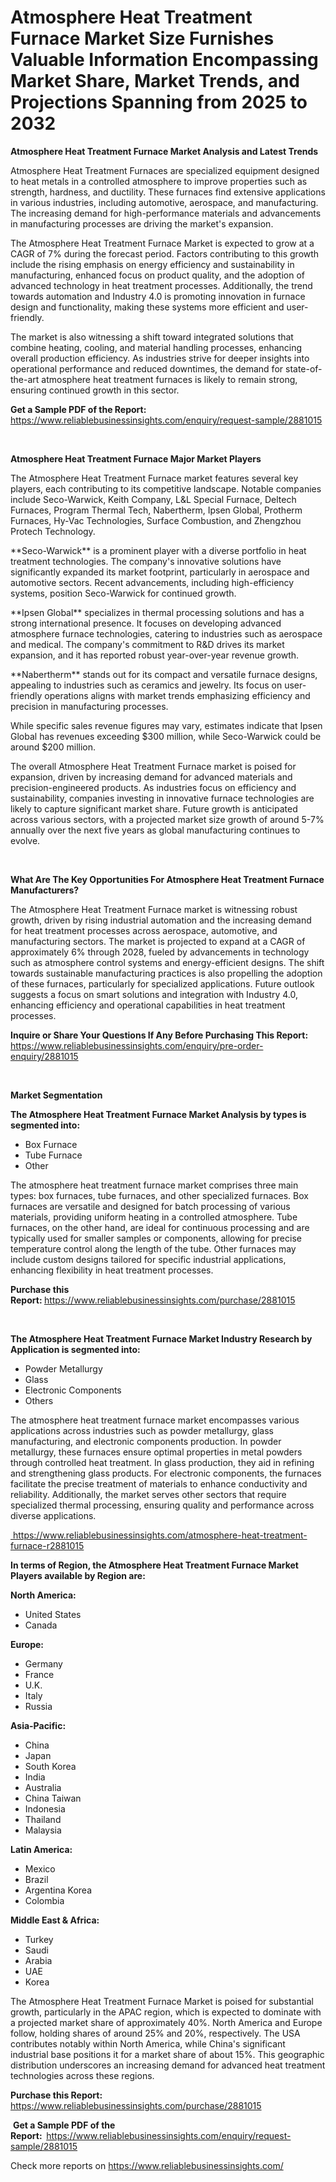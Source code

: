 <p><h1>Atmosphere Heat Treatment Furnace Market Size Furnishes Valuable Information Encompassing Market Share, Market Trends, and Projections Spanning from 2025 to 2032</h1></p><p><strong>Atmosphere Heat Treatment Furnace Market Analysis and Latest Trends</strong></p>
<p><p>Atmosphere Heat Treatment Furnaces are specialized equipment designed to heat metals in a controlled atmosphere to improve properties such as strength, hardness, and ductility. These furnaces find extensive applications in various industries, including automotive, aerospace, and manufacturing. The increasing demand for high-performance materials and advancements in manufacturing processes are driving the market's expansion.</p><p>The Atmosphere Heat Treatment Furnace Market is expected to grow at a CAGR of 7% during the forecast period. Factors contributing to this growth include the rising emphasis on energy efficiency and sustainability in manufacturing, enhanced focus on product quality, and the adoption of advanced technology in heat treatment processes. Additionally, the trend towards automation and Industry 4.0 is promoting innovation in furnace design and functionality, making these systems more efficient and user-friendly.</p><p>The market is also witnessing a shift toward integrated solutions that combine heating, cooling, and material handling processes, enhancing overall production efficiency. As industries strive for deeper insights into operational performance and reduced downtimes, the demand for state-of-the-art atmosphere heat treatment furnaces is likely to remain strong, ensuring continued growth in this sector.</p></p>
<p><strong>Get a Sample PDF of the Report:&nbsp;</strong> <a href="https://www.reliablebusinessinsights.com/enquiry/request-sample/2881015?utm_campaign=2111&utm_medium=2&utm_source=Github&utm_content=ia&utm_term=12032025&utm_id=atmosphere-heat-treatment-furnace">https://www.reliablebusinessinsights.com/enquiry/request-sample/2881015</a></p>
<p>&nbsp;</p>
<p><strong>Atmosphere Heat Treatment Furnace Major Market Players</strong></p>
<p><p>The Atmosphere Heat Treatment Furnace market features several key players, each contributing to its competitive landscape. Notable companies include Seco-Warwick, Keith Company, L&L Special Furnace, Deltech Furnaces, Program Thermal Tech, Nabertherm, Ipsen Global, Protherm Furnaces, Hy-Vac Technologies, Surface Combustion, and Zhengzhou Protech Technology.</p><p>**Seco-Warwick** is a prominent player with a diverse portfolio in heat treatment technologies. The company's innovative solutions have significantly expanded its market footprint, particularly in aerospace and automotive sectors. Recent advancements, including high-efficiency systems, position Seco-Warwick for continued growth.</p><p>**Ipsen Global** specializes in thermal processing solutions and has a strong international presence. It focuses on developing advanced atmosphere furnace technologies, catering to industries such as aerospace and medical. The company's commitment to R&D drives its market expansion, and it has reported robust year-over-year revenue growth.</p><p>**Nabertherm** stands out for its compact and versatile furnace designs, appealing to industries such as ceramics and jewelry. Its focus on user-friendly operations aligns with market trends emphasizing efficiency and precision in manufacturing processes.</p><p>While specific sales revenue figures may vary, estimates indicate that Ipsen Global has revenues exceeding $300 million, while Seco-Warwick could be around $200 million. </p><p>The overall Atmosphere Heat Treatment Furnace market is poised for expansion, driven by increasing demand for advanced materials and precision-engineered products. As industries focus on efficiency and sustainability, companies investing in innovative furnace technologies are likely to capture significant market share. Future growth is anticipated across various sectors, with a projected market size growth of around 5-7% annually over the next five years as global manufacturing continues to evolve.</p></p>
<p>&nbsp;</p>
<p><strong>What Are The Key Opportunities For Atmosphere Heat Treatment Furnace Manufacturers?</strong></p>
<p><p>The Atmosphere Heat Treatment Furnace market is witnessing robust growth, driven by rising industrial automation and the increasing demand for heat treatment processes across aerospace, automotive, and manufacturing sectors. The market is projected to expand at a CAGR of approximately 6% through 2028, fueled by advancements in technology such as atmosphere control systems and energy-efficient designs. The shift towards sustainable manufacturing practices is also propelling the adoption of these furnaces, particularly for specialized applications. Future outlook suggests a focus on smart solutions and integration with Industry 4.0, enhancing efficiency and operational capabilities in heat treatment processes.</p></p>
<p><strong>Inquire or Share Your Questions If Any Before Purchasing This Report:</strong> <a href="https://www.reliablebusinessinsights.com/enquiry/pre-order-enquiry/2881015?utm_campaign=2111&utm_medium=2&utm_source=Github&utm_content=ia&utm_term=12032025&utm_id=atmosphere-heat-treatment-furnace">https://www.reliablebusinessinsights.com/enquiry/pre-order-enquiry/2881015</a></p>
<p>&nbsp;</p>
<p><strong>Market Segmentation</strong></p>
<p><strong>The Atmosphere Heat Treatment Furnace Market Analysis by types is segmented into:</strong></p>
<p><ul><li> Box Furnace</li><li>Tube Furnace</li><li>Other</li></ul></p>
<p><p>The atmosphere heat treatment furnace market comprises three main types: box furnaces, tube furnaces, and other specialized furnaces. Box furnaces are versatile and designed for batch processing of various materials, providing uniform heating in a controlled atmosphere. Tube furnaces, on the other hand, are ideal for continuous processing and are typically used for smaller samples or components, allowing for precise temperature control along the length of the tube. Other furnaces may include custom designs tailored for specific industrial applications, enhancing flexibility in heat treatment processes.</p></p>
<p><strong>Purchase this Report:&nbsp;</strong><a href="https://www.reliablebusinessinsights.com/purchase/2881015?utm_campaign=2111&utm_medium=2&utm_source=Github&utm_content=ia&utm_term=12032025&utm_id=atmosphere-heat-treatment-furnace">https://www.reliablebusinessinsights.com/purchase/2881015</a></p>
<p>&nbsp;</p>
<p><strong>The Atmosphere Heat Treatment Furnace Market Industry Research by Application is segmented into:</strong></p>
<p><ul><li> Powder Metallurgy</li><li>Glass</li><li>Electronic Components</li><li>Others</li></ul></p>
<p><p>The atmosphere heat treatment furnace market encompasses various applications across industries such as powder metallurgy, glass manufacturing, and electronic components production. In powder metallurgy, these furnaces ensure optimal properties in metal powders through controlled heat treatment. In glass production, they aid in refining and strengthening glass products. For electronic components, the furnaces facilitate the precise treatment of materials to enhance conductivity and reliability. Additionally, the market serves other sectors that require specialized thermal processing, ensuring quality and performance across diverse applications.</p></p>
<p><a href="https://www.reliablebusinessinsights.com/atmosphere-heat-treatment-furnace-r2881015?utm_campaign=2111&utm_medium=2&utm_source=Github&utm_content=ia&utm_term=12032025&utm_id=atmosphere-heat-treatment-furnace">&nbsp;https://www.reliablebusinessinsights.com/atmosphere-heat-treatment-furnace-r2881015</a></p>
<p><strong>In terms of Region, the Atmosphere Heat Treatment Furnace Market Players available by Region are:</strong></p>
<p>
    <p> <strong> North America: </strong>
        <ul>
            <li>United States</li>
            <li>Canada</li>
        </ul>
        </p> 
    <p> <strong> Europe: </strong>
        <ul>
            <li>Germany</li>
            <li>France</li>
            <li>U.K.</li>
            <li>Italy</li>
            <li>Russia</li>
        </ul>
        </p> 
    <p> <strong> Asia-Pacific: </strong>
        <ul>
            <li>China</li>
            <li>Japan</li>
            <li>South Korea</li>
            <li>India</li>
            <li>Australia</li>
            <li>China Taiwan</li>
            <li>Indonesia</li>
            <li>Thailand</li>
            <li>Malaysia</li>
        </ul>
        </p> 
    <p> <strong> Latin America: </strong>
        <ul>
            <li>Mexico</li>
            <li>Brazil</li>
            <li>Argentina Korea</li>
            <li>Colombia</li>
        </ul>
        </p> 
    <p> <strong> Middle East & Africa: </strong>
        <ul>
            <li>Turkey</li>
            <li>Saudi</li>
            <li>Arabia</li>
            <li>UAE</li>
            <li>Korea</li>
        </ul>
    </p>
    </p>
<p><p>The Atmosphere Heat Treatment Furnace Market is poised for substantial growth, particularly in the APAC region, which is expected to dominate with a projected market share of approximately 40%. North America and Europe follow, holding shares of around 25% and 20%, respectively. The USA contributes notably within North America, while China's significant industrial base positions it for a market share of about 15%. This geographic distribution underscores an increasing demand for advanced heat treatment technologies across these regions.</p></p>
<p><strong>Purchase this Report: </strong><a href="https://www.reliablebusinessinsights.com/purchase/2881015?utm_campaign=2111&utm_medium=2&utm_source=Github&utm_content=ia&utm_term=12032025&utm_id=atmosphere-heat-treatment-furnace">https://www.reliablebusinessinsights.com/purchase/2881015</a></p>
<p>&nbsp;<strong>Get a Sample PDF of the Report:&nbsp;&nbsp;</strong><a href="https://www.reliablebusinessinsights.com/enquiry/request-sample/2881015?utm_campaign=2111&utm_medium=2&utm_source=Github&utm_content=ia&utm_term=12032025&utm_id=atmosphere-heat-treatment-furnace">https://www.reliablebusinessinsights.com/enquiry/request-sample/2881015</a></p>
<p><strong></strong></p>
<p>Check more reports on <a href="https://www.reliablebusinessinsights.com/?utm_campaign=2111&utm_medium=2&utm_source=Github&utm_content=ia&utm_term=12032025&utm_id=atmosphere-heat-treatment-furnace">https://www.reliablebusinessinsights.com/</a></p>